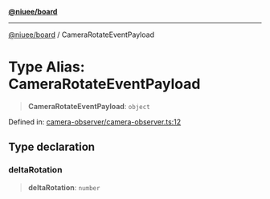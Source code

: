 [**@niuee/board**](../README.md)

***

[@niuee/board](../globals.md) / CameraRotateEventPayload

# Type Alias: CameraRotateEventPayload

> **CameraRotateEventPayload**: `object`

Defined in: [camera-observer/camera-observer.ts:12](https://github.com/niuee/board/blob/d74620e4e63da3004adfc7105b7f1136fce9577c/src/camera-observer/camera-observer.ts#L12)

## Type declaration

### deltaRotation

> **deltaRotation**: `number`
